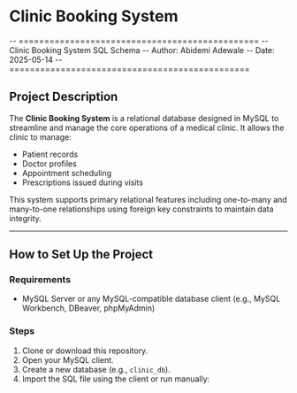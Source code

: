# Clinic Booking System

-- ===============================================
-- Clinic Booking System SQL Schema
-- Author: Abidemi Adewale
-- Date: 2025-05-14
-- ===============================================


## Project Description

The **Clinic Booking System** is a relational database designed in MySQL to streamline and manage the core operations of a medical clinic. It allows the clinic to manage:

- Patient records
- Doctor profiles
- Appointment scheduling
- Prescriptions issued during visits

This system supports primary relational features including one-to-many and many-to-one relationships using foreign key constraints to maintain data integrity.

---

## How to Set Up the Project

### Requirements

- MySQL Server or any MySQL-compatible database client (e.g., MySQL Workbench, DBeaver, phpMyAdmin)

### Steps

1. Clone or download this repository.
2. Open your MySQL client.
3. Create a new database (e.g., `clinic_db`).
4. Import the SQL file using the client or run manually:

